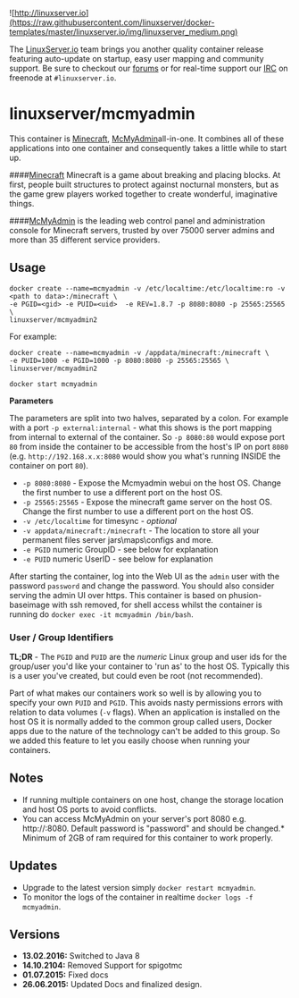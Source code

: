 ![http://linuxserver.io](https://raw.githubusercontent.com/linuxserver/docker-templates/master/linuxserver.io/img/linuxserver_medium.png)

The [LinuxServer.io](http://linuxserver.io) team brings you another quality container release featuring auto-update on startup, easy user mapping and community support. Be sure to checkout our [forums](http://forum.linuxserver.io) or for real-time support our [IRC](http://www.linuxserver.io/index.php/irc/) on freenode at `#linuxserver.io`.

# linuxserver/mcmyadmin

This container is [Minecraft](https://minecraft.net/), [McMyAdmin](https://www.mcmyadmin.com/)all-in-one. It combines all of these applications into one container and consequently takes a little while to start up.


####[Minecraft](https://minecraft.net/)
Minecraft is a game about breaking and placing blocks. At first, people built structures to protect against nocturnal monsters, but as the game grew players worked together to create wonderful, imaginative things.

####[McMyAdmin](https://www.mcmyadmin.com/)
is the leading web control panel and administration console for Minecraft servers, trusted by over 75000 server admins and more than 35 different service providers.


## Usage

```
docker create --name=mcmyadmin -v /etc/localtime:/etc/localtime:ro -v <path to data>:/minecraft \
-e PGID=<gid> -e PUID=<uid>  -e REV=1.8.7 -p 8080:8080 -p 25565:25565 \
linuxserver/mcmyadmin2
```

For example:

```
docker create --name=mcmyadmin -v /appdata/minecraft:/minecraft \
-e PUID=1000 -e PGID=1000 -p 8080:8080 -p 25565:25565 \
linuxserver/mcmyadmin2

docker start mcmyadmin
```

**Parameters**

 The parameters are split into two halves, separated by a colon. For example with a port `-p external:internal` - what this shows is the port mapping from internal to external of the container. So `-p 8080:80` would expose port `80` from inside the container to be accessible from the host's IP on port `8080` (e.g. `http://192.168.x.x:8080` would show you what's running INSIDE the container on port `80`).

* `-p 8080:8080` - Expose the Mcmyadmin webui on the host OS. Change the first number to use a different port on the host OS.
* `-p 25565:25565` -  Expose the minecraft game server on the host OS. Change the first number to use a different port on the host OS.
* `-v /etc/localtime` for timesync - *optional*
* `-v appdata/minecraft:/minecraft` - The location to store all your permanent files server jars\maps\configs and more.
* `-e PGID` numeric GroupID - see below for explanation
* `-e PUID` numeric UserID - see below for explanation

After starting the container, log into the Web UI as the `admin` user with the password `password` and change the password. You should also consider serving the admin UI over https. This container is based on phusion-baseimage with ssh removed, for shell access whilst the container is running do `docker exec -it mcmyadmin /bin/bash`.

### User / Group Identifiers

**TL;DR** - The `PGID` and `PUID` are the *numeric* Linux group and user ids for the group/user you'd like your container to 'run as' to the host OS. Typically this is a user you've created, but could even be root (not recommended).

Part of what makes our containers work so well is by allowing you to specify your own `PUID` and `PGID`. This avoids nasty permissions errors with relation to data volumes (`-v` flags). When an application is installed on the host OS it is normally added to the common group called users, Docker apps due to the nature of the technology can't be added to this group. So we added this feature to let you easily choose when running your containers.

## Notes

* If running multiple containers on one host, change the storage location and host OS ports to avoid conflicts.
* You can access McMyAdmin on your server's port 8080 e.g. http://<ip>:8080. Default password is "password" and should be changed.* Minimum of 2GB of ram required for this container to work properly.


## Updates

* Upgrade to the latest version simply `docker restart mcmyadmin`.
* To monitor the logs of the container in realtime `docker logs -f mcmyadmin`.


## Versions
+ **13.02.2016:** Switched to Java 8
+ **14.10.2104:** Removed Support for spigotmc
+ **01.07.2015:** Fixed docs
+ **26.06.2015:** Updated Docs and finalized design.
